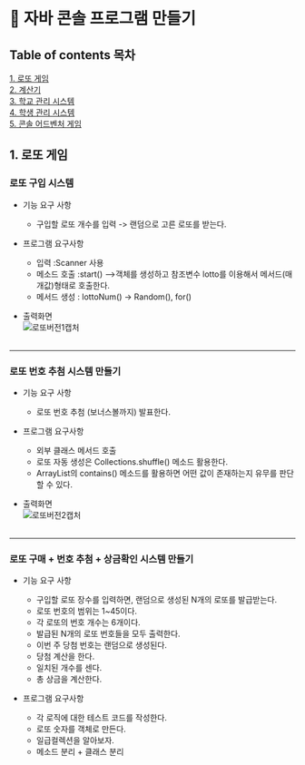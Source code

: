 # :pushpin: 자바 콘솔 프로그램 만들기
## Table of contents 목차
[1. 로또 게임](#1-로또-게임)<br>
[2. 계산기](#2-계산기)<br>
[3. 학교 관리 시스템](#3-학교-관리-시스템)<br>
[4. 학생 관리 시스템](#4-학생-관리-시스템)<br>
[5. 콘솔 어드벤처 게임](#5-콘솔-어드벤처-게임)<br>


## 1. 로또 게임
### 로또 구입 시스템
+ 기능 요구 사항
  + 구입할 로또 개수를 입력 -> 랜덤으로 고른 로또를 받는다.

+ 프로그램 요구사항
  + 입력  :Scanner 사용
  + 메소드 호출  :start() -->객체를 생성하고 참조변수 lotto를 이용해서 메서드(매개값)형태로 호출한다.
  + 메서드 생성 : lottoNum() -> Random(), for() 
+ 출력화면 <br>
![로또버전1캡처](https://user-images.githubusercontent.com/57389368/152634899-8ec651e2-2e6b-4ef7-8fdb-a8b14dcac329.JPG)
 <br> <br>
-------------------

### 로또 번호 추첨 시스템 만들기
+ 기능 요구 사항
  + 로또 번호 추첨 (보너스볼까지) 발표한다.

+ 프로그램 요구사항
  + 외부 클래스 메서드 호출
  + 로또 자동 생성은 Collections.shuffle() 메소드 활용한다.
  + ArrayList의 contains() 메소드를 활용하면 어떤 값이 존재하는지 유무를 판단할 수 있다.
+ 출력화면 <br>
![로또버전2캡처](https://user-images.githubusercontent.com/57389368/152634923-aa962536-3cc5-42f2-a183-9f856c24015c.JPG)
 <br> <br>
-------------------
### 로또 구매 + 번호 추첨 + 상금확인 시스템 만들기
+ 기능 요구 사항
  + 구입할 로또 장수를 입력하면, 랜덤으로 생성된 N개의 로또를 발급받는다.
  +  로또 번호의 범위는 1~45이다.
  +  각 로또의 번호 개수는 6개이다.
  +  발급된 N개의 로또 번호들을 모두 출력한다.
  +  이번 주 당첨 번호는 랜덤으로 생성된다.
  +  당첨 계산을 한다. 
    + 일치된 개수를 센다.
    + 총 상금을 계산한다.
  
+ 프로그램 요구사항
  +  각 로직에 대한 테스트 코드를 작성한다.
  +  로또 숫자를 객체로 만든다.
  +  일급컬렉션을 알아보자.
  +  메소드 분리 + 클래스 분리
  
